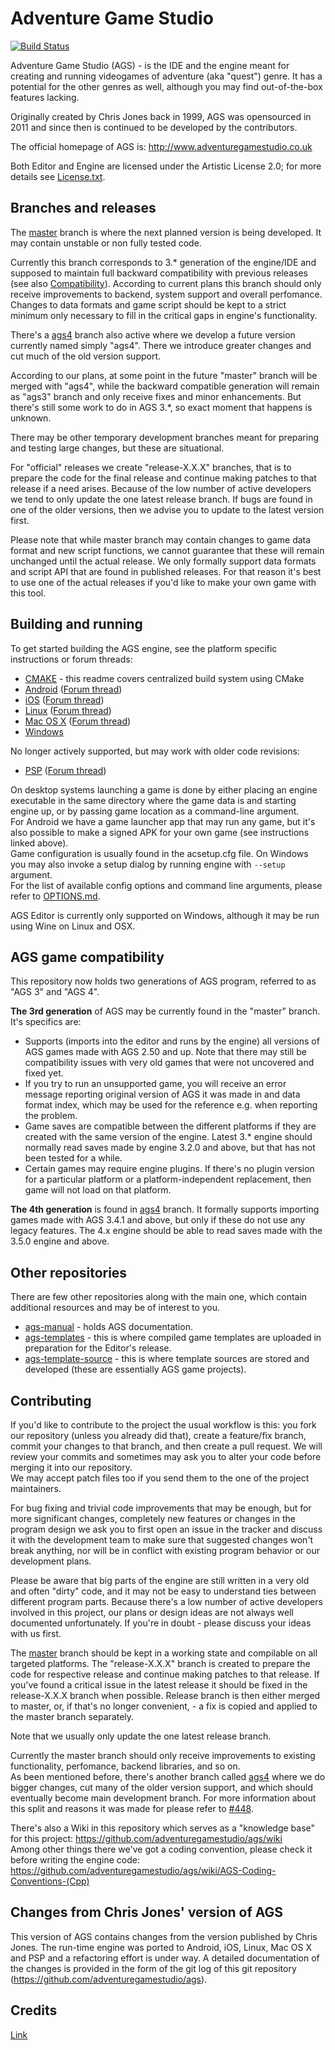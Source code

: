 # Adventure Game Studio

[![Build Status](https://api.cirrus-ci.com/github/adventuregamestudio/ags.svg)](https://cirrus-ci.com/github/adventuregamestudio/ags)

Adventure Game Studio (AGS) - is the IDE and the engine meant for creating and running videogames of adventure (aka "quest") genre. It has a potential for the other genres as well, although you may find out-of-the-box features lacking.

Originally created by Chris Jones back in 1999, AGS was opensourced in 2011 and since then is continued to be developed by the contributors.

The official homepage of AGS is: http://www.adventuregamestudio.co.uk

Both Editor and Engine are licensed under the Artistic License 2.0; for more details see [License.txt](License.txt).


## Branches and releases

The [master](https://github.com/adventuregamestudio/ags/tree/master) branch is where the next planned version is being developed. It may contain unstable or non fully tested code.

Currently this branch corresponds to 3.\* generation of the engine/IDE and supposed to maintain full backward compatibility with previous releases (see also [Compatibility](#ags-game-compatibility)). According to current plans this branch should only receive improvements to backend, system support and overall perfomance. Changes to data formats and game script should be kept to a strict minimum only necessary to fill in the critical gaps in engine's functionality.

There's a [ags4](https://github.com/adventuregamestudio/ags/tree/ags4) branch also active where we develop a future version currently named simply "ags4". There we introduce greater changes and cut much of the old version support.

According to our plans, at some point in the future "master" branch will be merged with "ags4", while the backward compatible generation will remain as "ags3" branch and only receive fixes and minor enhancements. But there's still some work to do in AGS 3.\*, so exact moment that happens is unknown.

There may be other temporary development branches meant for preparing and testing large changes, but these are situational.

For "official" releases we create "release-X.X.X" branches, that is to prepare the code for the final release and continue making patches to that release if a need arises.
Because of the low number of active developers we tend to only update the one latest release branch. If bugs are found in one of the older versions, then we advise you to update to the latest version first.

Please note that while master branch may contain changes to game data format and new script functions, we cannot guarantee that these will remain unchanged until the actual release. We only formally support data formats and script API that are found in published releases. For that reason it's best to use one of the actual releases if you'd like to make your own game with this tool.


## Building and running

To get started building the AGS engine, see the platform specific instructions or forum threads:

-    [CMAKE](CMAKE.md) - this readme covers centralized build system using CMake
-    [Android](Android/README.md) ([Forum thread](http://www.adventuregamestudio.co.uk/forums/index.php?topic=44768.0))
-    [iOS](iOS/README.md) ([Forum thread](http://www.adventuregamestudio.co.uk/forums/index.php?topic=46040.0))
-    [Linux](debian/README.md) ([Forum thread](http://www.adventuregamestudio.co.uk/forums/index.php?topic=46152.0))
-    [Mac OS X](OSX/README.md) ([Forum thread](http://www.adventuregamestudio.co.uk/forums/index.php?topic=47264.0))
-    [Windows](Windows/README.md)

No longer actively supported, but may work with older code revisions:
-    [PSP](PSP/README.md) ([Forum thread](http://www.adventuregamestudio.co.uk/forums/index.php?topic=43998.0))

On desktop systems launching a game is done by either placing an engine executable in the same directory where the game data is and starting engine up, or by passing game location as a command-line argument.<br>
For Android we have a game launcher app that may run any game, but it's also possible to make a signed APK for your own game (see instructions linked above).<br>
Game configuration is usually found in the acsetup.cfg file. On Windows you may also invoke a setup dialog by running engine with `--setup` argument.<br>
For the list of available config options and command line arguments, please refer to [OPTIONS.md](OPTIONS.md).

AGS Editor is currently only supported on Windows, although it may be run using Wine on Linux and OSX.


## AGS game compatibility

This repository now holds two generations of AGS program, referred to as "AGS 3" and "AGS 4".

**The 3rd generation** of AGS may be currently found in the "master" branch. It's specifics are:

- Supports (imports into the editor and runs by the engine) all versions of AGS games made with AGS 2.50 and up. Note that there may still be compatibility issues with very old games that were not uncovered and fixed yet.
- If you try to run an unsupported game, you will receive an error message reporting original version of AGS it was made in and data format index, which may be used for the reference e.g. when reporting the problem.
- Game saves are compatible between the different platforms if they are created with the same version of the engine. Latest 3.\* engine should normally read saves made by engine 3.2.0 and above, but that has not been tested for a while.
- Certain games may require engine plugins. If there's no plugin version for a particular platform or a platform-independent replacement, then game will not load on that platform.

**The 4th generation** is found in [ags4](https://github.com/adventuregamestudio/ags/tree/ags4) branch. It formally supports importing games made with AGS 3.4.1 and above, but only if these do not use any legacy features.
The 4.x engine should be able to read saves made with the 3.5.0 engine and above.


## Other repositories

There are few other repositories along with the main one, which contain additional resources and may be of interest to you.

- [ags-manual](https://github.com/adventuregamestudio/ags-manual) - holds AGS documentation.
- [ags-templates](https://github.com/adventuregamestudio/ags-templates) - this is where compiled game templates are uploaded in preparation for the Editor's release.
- [ags-template-source](https://github.com/adventuregamestudio/ags-template-source) - this is where template sources are stored and developed (these are essentially AGS game projects).


## Contributing

If you'd like to contribute to the project the usual workflow is this: you fork our repository (unless you already did that), create a feature/fix branch, commit your changes to that branch, and then create a pull request. We will review your commits and sometimes may ask you to alter your code before merging it into our repository.<br>
We may accept patch files too if you send them to the one of the project maintainers.

For bug fixing and trivial code improvements that may be enough, but for more significant changes, completely new features or changes in the program design we ask you to first open an issue in the tracker and discuss it with the development team to make sure that suggested changes won't break anything, nor will be in conflict with existing program behavior or our development plans.

Please be aware that big parts of the engine are still written in a very old and often "dirty" code, and it may not be easy to understand ties between different program parts.
Because there's a low number of active developers involved in this project, our plans or design ideas are not always well documented unfortunately. If you're in doubt - please  discuss your ideas with us first.

The [master](https://github.com/adventuregamestudio/ags/tree/master) branch should be kept in a working state and compilable on all targeted platforms.
The "release-X.X.X" branch is created to prepare the code for respective release and continue making patches to that release. If you've found a critical issue in the latest release it should be fixed in the release-X.X.X branch when possible. Release branch is then either merged to master, or, if that's no longer convenient, - a fix is copied and applied to the master branch separately.

Note that we usually only update the one latest release branch.

Currently the master branch should only receive improvements to existing functionality, perfomance, backend libraries, and so on.<br>
As been mentioned before, there's another branch called [ags4](https://github.com/adventuregamestudio/ags/tree/ags4) where we do bigger changes, cut many of the older version support, and which should eventually become main development branch.
For more information about this split and reasons it was made for please refer to [#448](https://github.com/adventuregamestudio/ags/issues/448).

There's also a Wiki in this repository which serves as a "knowledge base" for this project: https://github.com/adventuregamestudio/ags/wiki<br>
Among other things there we've got a coding convention, please check it before writing the engine code: https://github.com/adventuregamestudio/ags/wiki/AGS-Coding-Conventions-(Cpp)


## Changes from Chris Jones' version of AGS

This version of AGS contains changes from the version published by Chris Jones.
The run-time engine was ported to Android, iOS, Linux, Mac OS X and PSP and a refactoring effort is under way.
A detailed documentation of the changes is provided in the form of the git log of this git repository
(https://github.com/adventuregamestudio/ags).


## Credits

[Link](Copyright.txt)
